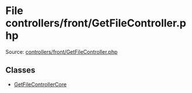 File controllers/front/GetFileController.php
=========

Source: [controllers/front/GetFileController.php](https://github.com/PrestaShop/PrestaShop/blob/1.6.0.11/controllers/front/GetFileController.php)


Classes
-------

* [GetFileControllerCore](class.GetFileControllerCore.md)

